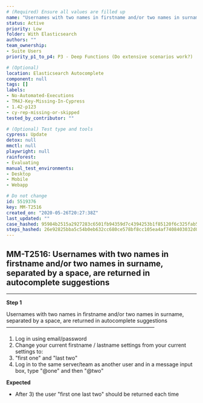 ```yaml
---
# (Required) Ensure all values are filled up
name: "Usernames with two names in firstname and/or two names in surname, separated by a space, are returned in autocomplete suggestions"
status: Active
priority: Low
folder: With Elasticsearch
authors: ""
team_ownership: 
- Suite Users
priority_p1_to_p4: P3 - Deep Functions (Do extensive scenarios work?)

# (Optional)
location: Elasticsearch Autocomplete
component: null
tags: []
labels: 
- No-Automated-Executions
- TM4J-Key-Missing-In-Cypress
- 1.42-p123
- cy-rep-missing-or-skipped
tested_by_contributor: ""

# (Optional) Test type and tools
cypress: Update
detox: null
mmctl: null
playwright: null
rainforest: 
- Evaluating
manual_test_environments:
- Desktop
- Mobile
- Webapp

# Do not change
id: 5519376
key: MM-T2516
created_on: "2020-05-26T20:27:38Z"
last_updated: ""
case_hashed: 95984b2515a2927283c6501fb94359d7c4394253b1f85120f6c325fab590410030bbb1464810cd0012463ec9de6fcb6e
steps_hashed: 26e92825bba5c54b0eb632cc680ce578bf8cc105ea4af7408403032d0b2f990d9e8e99df18890a1ef2fe9fa5525e6b5c
---
```


<!-- (Auto-generated) Based on frontmatter's "key" and "name" -->

## MM-T2516: Usernames with two names in firstname and/or two names in surname, separated by a space, are returned in autocomplete suggestions

---

**Step 1**

Usernames with two names in firstname and/or two names in surname, separated by a space, are returned in autocomplete suggestions\
————————————————————————————

1. Log in using email/password
2. Change your current firstname / lastname settings from your current settings to:
3. "first one" and "last two"
4. Log in to the same server/team as another user and in a message input box, type "@one" and then "@two"

**Expected**

- After 3) the user "first one last two" should be returned each time

